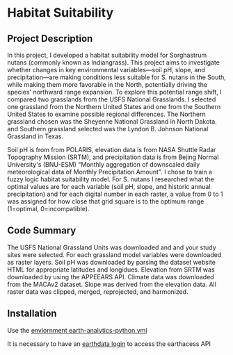 # Habitat Suitability 
## Project Description  
In this project, I developed a habitat suitability model for Sorghastrum nutans (commonly known as Indiangrass). This project aims to investigate whether changes in key environmental variables—soil pH, slope, and precipitation—are making conditions less suitable for S. nutans in the South, while making them more favorable in the North, potentially driving the species' northward range expansion. To explore this potential range shift, I compared two grasslands from the USFS National Grasslands. I selected one grassland from the Northern United States and one from the Southern United States to examine possible regional differences. The Northern grassland chosen was the Sheyenne National Grassland in North Dakota. and Southern grassland selected was the Lyndon B. Johnson National Grassland in Texas. 

Soil pH is from from POLARIS, elevation data is from NASA Shuttle Radar Topography Mission (SRTM), and precipitation data is from Bejing Normal University's (BNU-ESM) "Monthly aggregation of downscaled daily meteorological data of Monthly Precipitation Amount". I chose to train a fuzzy logic habitat suitability model. For S. nutans I researched what the optimal values are for each variable (soil pH, slope, and historic annual precipitation) and for each digital number in each raster, a value from 0 to 1 was assigned for how close that grid square is to the optimum range (1=optimal, 0=incompatible).

## Code Summary
The USFS National Grassland Units was downloaded and and your study sites were selected. For each grassland model variables were downloaded as raster layers. Soil pH was downloaded by parsing the dataset website HTML for appropriate latitudes and longidues. Elevation from SRTM was downloaded by using the APPEEARS API. Climate data was downloaded from the MACAv2 dataset. Slope was derived from the elevation data. All raster data was clipped, merged, reprojected, and harmonized. 


## Installation
Use the [enviornment earth-analytics-python.yml](earth-analytics-habitat.py)

It is necessary to have an [earthdata login](https://urs.earthdata.nasa.gov/) to access the earthacess API

